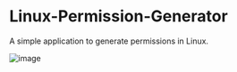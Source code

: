 # Linux-Permission-Generator
A simple application to generate permissions in Linux.

![image](https://user-images.githubusercontent.com/33906874/231232825-08d8a510-6ef4-4a9c-8b28-5f86d6b4cf7b.png)
